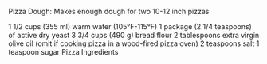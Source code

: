 Pizza Dough: Makes enough dough for two 10-12 inch pizzas

1 1/2 cups (355 ml) warm water (105°F-115°F) 1 package (2 1/4 teaspoons) of active dry yeast 3 3/4 cups (490 g) bread flour 2 tablespoons extra virgin olive oil (omit if cooking pizza in a wood-fired pizza oven) 2 teaspoons salt 1 teaspoon sugar Pizza Ingredients